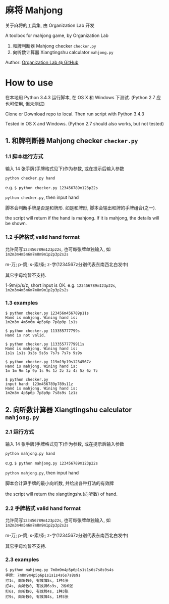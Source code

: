# 麻将 Mahjong

关于麻将的工具集, 由 Organization Lab 开发

A toolbox for mahjong game, by Organization Lab

1. 和牌判断器 Mahjong checker `checker.py`
2. 向听数计算器 Xiangtingshu calculator `mahjong.py`

Author: [Organization Lab @ GitHub](Lab)


# How to use

在本地用 Python 3.4.3 运行脚本, 在 OS X 和 Windows 下测试. (Python 2.7 应也可使用, 但未测试)

Clone or Download repo to local. Then run script with Python 3.4.3

Tested in OS X and Windows. (Python 2.7 should also works, but not tested)


## 1. 和牌判断器 Mahjong checker `checker.py`

### 1.1 脚本运行方式 

输入 14 张手牌(手牌格式见下)作为参数, 或在提示后输入参数

`python checker.py hand`

e.g. `$ python checker.py 123456789m123p22s`

`python checker.py`, then input hand

脚本会判断手牌是否是和牌形. 如是和牌形, 脚本会输出和牌的手牌组合(之一).

the script will return if the hand is mahjong. If it is mahjong, the details will be shown.

### 1.2 手牌格式 valid hand format

允许简写`123456789m123p22s`, 也可每张牌单独输入, 如 `1m2m3m4m5m6m7m8m9m1p2p3p2s2s`

m-万; p-筒; s-索/条; z-字(1234567z分别代表东南西北白发中)

其它字母均暂不支持.

1-9m/p/s/z, short input is OK.
e.g. `123456789m123p22s`, `1m2m3m4m5m6m7m8m9m1p2p3p2s2s`

### 1.3 examples

```
$ python checker.py 123456m456789p11s
Hand is mahjong. Wining hand is:
1m2m3m 4m5m6m 4p5p6p 7p8p9p 1s1s

$ python checker.py 113355777799s
Hand is not valid.

$ python checker.py 11335577779911s
Hand is mahjong. Wining hand is:
1s1s 1s1s 3s3s 5s5s 7s7s 7s7s 9s9s

$ python checker.py 119m19p19s1234567z
Hand is mahjong. Wining hand is:
1m 1m 9m 1p 9p 1s 9s 1z 2z 3z 4z 5z 6z 7z

$ python checker.py
input hand: 123m456789p789s11z
Hand is mahjong. Wining hand is:
1m2m3m 4p5p6p 7p8p9p 7s8s9s 1z1z

```


## 2. 向听数计算器 Xiangtingshu calculator `mahjong.py`
### 2.1 运行方式

输入 14 张手牌(手牌格式见下)作为参数, 或在提示后输入参数

`python mahjong.py hand`

e.g. `$ python mahjong.py 123456789m123p22s`

`python mahjong.py`, then input hand

脚本会计算手牌的最小向听数, 并给出各种打法的有效牌

the script will return the xiangtingshu(向听数) of hand.

### 2.2 手牌格式 valid hand format

允许简写`123456789m123p22s`, 也可每张牌单独输入, 如 `1m2m3m4m5m6m7m8m9m1p2p3p2s2s`

m-万; p-筒; s-索/条; z-字(1234567z分别代表东南西北白发中)

其它字母均暂不支持.

### 2.3 examples

```
$ python mahjong.py 7m8m9m4p5p6p1s1s1s6s7s8s9s4s
手牌: 7m8m9m4p5p6p1s1s1s4s6s7s8s9s
打1s, 向听数0, 有效牌5s, 1种4张
打4s, 向听数0, 有效牌6s9s, 2种6张
打6s, 向听数0, 有效牌4s, 1种3张
打9s, 向听数0, 有效牌4s, 1种3张
```